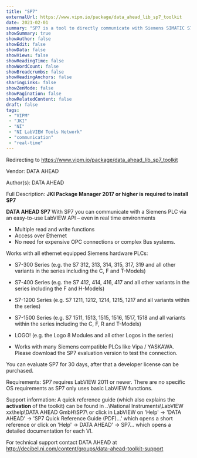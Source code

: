```yaml
---
title: "SP7"
externalUrl: https://www.vipm.io/package/data_ahead_lib_sp7_toolkit
date: 2021-02-01
summary: "SP7 is a tool to directly communicate with Siemens SIMATIC S7 PLCs over Ethernet. It does not require any additional third party Software."
showSummary: true
showAuthor: false
showEdit: false
showData: false
showViews: false
showReadingTime: false
showWordCount: false
showBreadcrumbs: false
showHeadingAnchors: false
sharingLinks: false
showZenMode: false
showPagination: false
showRelatedContent: false
draft: false
tags:
 - "VIPM"
 - "JKI"
 - "NI"
 - "NI LabVIEW Tools Network"
 - "communication"
 - "real-time"
---
```


Redirecting to https://www.vipm.io/package/data_ahead_lib_sp7_toolkit

Vendor: DATA AHEAD

Author(s): DATA AHEAD
 
Full Description:
**JKI Package Manager 2017 or higher is required to install SP7**

**DATA AHEAD SP7**
With SP7 you can communicate with a Siemens PLC via an easy-to-use LabVIEW API – even in real time environments

- Multiple read and write functions 
- Access over Ethernet 
- No need for expensive OPC connections or complex Bus systems. 

Works with all ethernet equipped Siemens hardware PLCs: 
- S7-300 Series (e.g. the S7 312, 313, 314, 315, 317, 319 and all other variants in the series including the C, F and T-Models) 
- S7-400 Series (e.g. the S7 412, 414, 416, 417 and all other variants in the series including the F and H-Models) 
- S7-1200 Series (e.g. S7 1211, 1212, 1214, 1215, 1217 and all variants within the series) 
- S7-1500 Series (e.g. S7 1511, 1513, 1515, 1516, 1517, 1518 and all variants within the series including the C, F, R and T-Models) 
- LOGO! (e.g. the Logo 8 Modules and all other Logos in the series) 

- Works with many Siemens compatible PLCs like Vipa / YASKAWA. Please download the SP7 evaluation version to test the connection. 

You can evaluate SP7 for 30 days, after that a developer license can be purchased. 

Requirements:
SP7 requires LabVIEW 2011 or newer.
There are no specific OS requirements as SP7 only uses basic LabVIEW functions.

Support information:
A quick reference guide (which also explains the **activation** of the toolkit) can be found in ..\\National Instruments\\LabVIEW xx\\help\\DATA AHEAD GmbH\\SP7\\
or click in LabVIEW on 'Help' -> 'DATA AHEAD' -> 'SP7 Quick Reference Guide (PDF)...' which opens a short reference or click on 'Help' -> DATA AHEAD' -> SP7... which opens a detailed documentation for each VI.

For technical support contact DATA AHEAD at http://decibel.ni.com/content/groups/data-ahead-toolkit-support